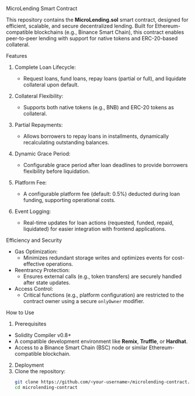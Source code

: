 MicroLending Smart Contract

This repository contains the **MicroLending.sol** smart contract, designed for efficient, scalable, and secure decentralized lending. Built for Ethereum-compatible blockchains (e.g., Binance Smart Chain), this contract enables peer-to-peer lending with support for native tokens and ERC-20-based collateral.

Features
1. Complete Loan Lifecycle:
   - Request loans, fund loans, repay loans (partial or full), and liquidate collateral upon default.

2. Collateral Flexibility:
   - Supports both native tokens (e.g., BNB) and ERC-20 tokens as collateral.

3. Partial Repayments:
   - Allows borrowers to repay loans in installments, dynamically recalculating outstanding balances.

4. Dynamic Grace Period:
   - Configurable grace period after loan deadlines to provide borrowers flexibility before liquidation.

5. Platform Fee:
   - A configurable platform fee (default: 0.5%) deducted during loan funding, supporting operational costs.

6. Event Logging:
   - Real-time updates for loan actions (requested, funded, repaid, liquidated) for easier integration with frontend applications.

Efficiency and Security
- Gas Optimization:
  - Minimizes redundant storage writes and optimizes events for cost-effective operations.
- Reentrancy Protection:
  - Ensures external calls (e.g., token transfers) are securely handled after state updates.
- Access Control:
  - Critical functions (e.g., platform configuration) are restricted to the contract owner using a secure `onlyOwner` modifier.

How to Use
1. Prerequisites
- Solidity Compiler v0.8+
- A compatible development environment like **Remix**, **Truffle**, or **Hardhat**.
- Access to a Binance Smart Chain (BSC) node or similar Ethereum-compatible blockchain.

2. Deployment
1. Clone the repository:
   ```bash
   git clone https://github.com/<your-username>/microlending-contract.git
   cd microlending-contract
